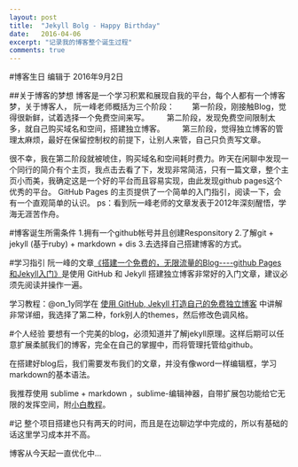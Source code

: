 ```yaml
---
layout: post
title:  "Jekyll Bolg - Happy Birthday"
date:   2016-04-06
excerpt: "记录我的博客整个诞生过程"
comments: true
---
```



#博客生日
编辑于 2016年9月2日

##关于博客的梦想
博客是一个学习积累和展现自我的平台，每个人都有一个博客梦，关于博客人，
阮一峰老师概括为三个阶段： 
　　第一阶段，刚接触Blog，觉得很新鲜，试着选择一个免费空间来写。
　　第二阶段，发现免费空间限制太多，就自己购买域名和空间，搭建独立博客。
　　第三阶段，觉得独立博客的管理太麻烦，最好在保留控制权的前提下，让别人来管，自己只负责写文章。

很不幸，我在第二阶段就被唬住，购买域名和空间耗时费力。昨天在闲聊中发现一个同行的简介有个主页，我点击去看了下，发现非常简洁，只有一篇文章，整个主页小而美，我确定这是一个好的平台而且容易实现，由此发现github pages这个优秀的平台。
GitHub Pages 的主页提供了一个简单的入门指引，阅读一下，会有一个直观简单的认识。
ps：看到阮一峰老师的文章发表于2012年深刻醒悟，学海无涯苦作舟。

#博客诞生所需条件
1.拥有一个github帐号并且创建Responsitory
2.了解git + jekyll (基于ruby) + markdown + dis
3.去选择自己搭建博客的方式。 

#学习指引
阮一峰的文章<a href="http://www.ruanyifeng.com/blog/2012/08/blogging_with_jekyll.html">《搭建一个免费的，无限流量的Blog----github Pages和Jekyll入门》</a>是使用 GitHub 和 Jekyll 搭建独立博客非常好的入门文章，建议必须先阅读并操作一遍。

学习教程：@on_1y同学在 <a href="http://blog.csdn.net/on_1y/article/details/19259435"> 使用 GitHub, Jekyll 打造自己的免费独立博客</a> 中讲解非常详细，我选择了第二种，fork别人的themes，然后修改色调风格。

#个人经验
要想有一个完美的blog，必须知道并了解jekyll原理。这样后期可以任意扩展柔腻我们的博客，完全在自己的掌握中，而将管理托管给github。

在搭建好blog后，我们需要发布我们的文章，并没有像word一样编辑框，学习markdown的基本语法。

我推荐使用 sublime + markdown ，sublime-编辑神器，自带扩展包功能给它无限的发挥空间，附<a href="http://www.xuebuyuan.com/2175658.html">小白教程</a>。

#记
整个项目搭建也只有两天的时间，而且是在边聊边学中完成的，所以有基础的话这里学习成本并不高。



博客从今天起一直优化中...